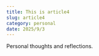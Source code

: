 ```yaml
---
title: This is article4
slug: article4
category: personal
date: 2025/9/3
---
```


Personal thoughts and reflections.

